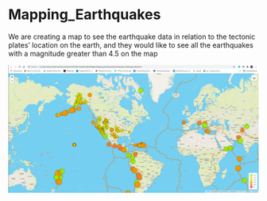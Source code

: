 # Mapping_Earthquakes

We are creating a map to see the earthquake data in relation to the tectonic plates’ location on the earth, and they would like to see all the earthquakes with a magnitude greater than 4.5 on the map

![Alt Text](https://github.com/CarlosRello/Mapping_Earthquakes/blob/main/Earthquake_Challenge/images/plates_and_eq.png)
